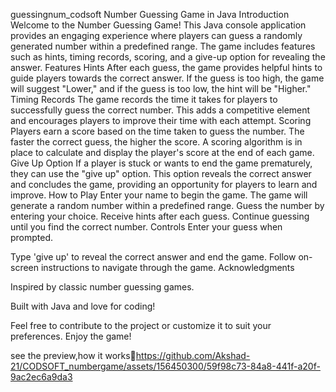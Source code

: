 guessingnum_codsoft
Number Guessing Game in Java
Introduction Welcome to the Number Guessing Game! This Java console application provides an engaging experience where players can guess a randomly generated number within a predefined range. The game includes features such as hints, timing records, scoring, and a give-up option for revealing the answer.
Features
Hints After each guess, the game provides helpful hints to guide players towards the correct answer. If the guess is too high, the game will suggest "Lower," and if the guess is too low, the hint will be "Higher."
Timing Records The game records the time it takes for players to successfully guess the correct number. This adds a competitive element and encourages players to improve their time with each attempt.
Scoring Players earn a score based on the time taken to guess the number. The faster the correct guess, the higher the score. A scoring algorithm is in place to calculate and display the player's score at the end of each game.
Give Up Option If a player is stuck or wants to end the game prematurely, they can use the "give up" option. This option reveals the correct answer and concludes the game, providing an opportunity for players to learn and improve.
How to Play
Enter your name to begin the game.
The game will generate a random number within a predefined range.
Guess the number by entering your choice.
Receive hints after each guess.
Continue guessing until you find the correct number.
Controls
Enter your guess when prompted.

Type 'give up' to reveal the correct answer and end the game. Follow on-screen instructions to navigate through the game. Acknowledgments

Inspired by classic number guessing games.

Built with Java and love for coding!

Feel free to contribute to the project or customize it to suit your preferences. Enjoy the game!

see the preview,how it works👀https://github.com/Akshad-21/CODSOFT_numbergame/assets/156450300/59f98c73-84a8-441f-a20f-9ac2ec6a9da3

